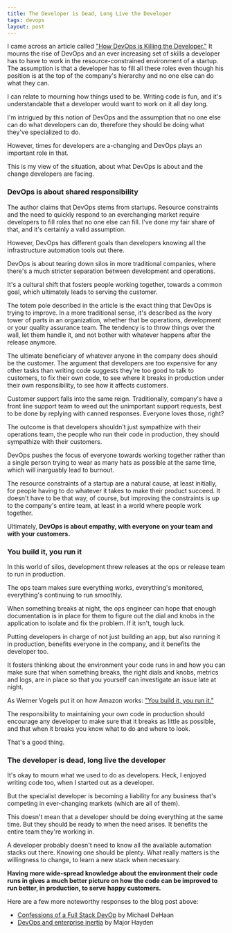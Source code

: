 ```yaml
---
title: The Developer is Dead, Long Live the Developer
tags: devops
layout: post
---
```

I came across an article called ["How DevOps is Killing the Developer."](http://jeffknupp.com/blog/2014/04/15/how-devops-is-killing-the-developer/) It mourns the rise of DevOps and an ever increasing set of skills a developer has to have to work in the resource-constrained environment of a startup. The assumption is that a developer has to fill all these roles even though his position is at the top of the company's hierarchy and no one else can do what they can.

I can relate to mourning how things used to be. Writing code is fun, and it's understandable that a developer would want to work on it all day long.

I'm intrigued by this notion of DevOps and the assumption that no one else can do what developers can do, therefore they should be doing what they've specialized to do.

However, times for developers are a-changing and DevOps plays an important role in that.

This is my view of the situation, about what DevOps is about and the change developers are facing.

### DevOps is about shared responsibility

The author claims that DevOps stems from startups. Resource constraints and the need to quickly respond to an everchanging market require developers to fill roles that no one else can fill. I've done my fair share of that, and it's certainly a valid assumption.

However, DevOps has different goals than developers knowing all the infrastructure automation tools out there.

DevOps is about tearing down silos in more traditional companies, where there's a much stricter separation between development and operations.

It's a cultural shift that fosters people working together, towards a common goal, which ultimately leads to serving the customer.

The totem pole described in the article is the exact thing that DevOps is trying to improve. In a more traditional sense, it's described as the ivory tower of parts in an organization, whether that be operations, development or your quality assurance team. The tendency is to throw things over the wall, let them handle it, and not bother with whatever happens after the release anymore.

The ultimate beneficiary of whatever anyone in the company does should be the customer. The argument that developers are too expensive for any other tasks than writing code suggests they're too good to talk to customers, to fix their own code, to see where it breaks in production under their own responsibility, to see how it affects customers.

Customer support falls into the same reign. Traditionally, company's have a front line support team to weed out the unimportant support requests, best to be done by replying with canned responses. Everyone loves those, right?

The outcome is that developers shouldn't just sympathize with their operations team, the people who run their code in production, they should sympathize with their customers.

DevOps pushes the focus of everyone towards working together rather than a single person trying to wear as many hats as possible at the same time, which will inarguably lead to burnout.

The resource constraints of a startup are a natural cause, at least initially, for people having to do whatever it takes to make their product succeed. It doesn't have to be that way, of course, but improving the constraints is up to the company's entire team, at least in a world where people work together.

Ultimately, **DevOps is about empathy, with everyone on your team and with your customers.**

### You build it, you run it

In this world of silos, development threw releases at the ops or release team to run in production.

The ops team makes sure everything works, everything's monitored, everything's continuing to run smoothly.

When something breaks at night, the ops engineer can hope that enough documentation is in place for them to figure out the dial and knobs in the application to isolate and fix the problem. If it isn't, tough luck.

Putting developers in charge of not just building an app, but also running it in production, benefits everyone in the company, and it benefits the developer too.

It fosters thinking about the environment your code runs in and how you can make sure that when something breaks, the right dials and knobs, metrics and logs, are in place so that you yourself can investigate an issue late at night.

As Werner Vogels put it on how Amazon works: ["You build it, you run it."](https://queue.acm.org/detail.cfm?id=1142065)

The responsibility to maintaining your own code in production should encourage any developer to make sure that it breaks as little as possible, and that when it breaks you know what to do and where to look.

That's a good thing.

### The developer is dead, long live the developer

It's okay to mourn what we used to do as developers. Heck, I enjoyed writing code too, when I started out as a developer.

But the specialist developer is becoming a liability for any business that's competing in ever-changing markets (which are all of them).

This doesn't mean that a developer should be doing everything at the same time. But they should be ready to when the need arises. It benefits the entire team they're working in.

A developer probably doesn't need to know all the available automation stacks out there. Knowing one should be plenty. What really matters is the willingness to change, to learn a new stack when necessary.

**Having more wide-spread knowledge about the environment their code runs in gives a much better picture on how the code can be improved to run better, in production, to serve happy customers.**

Here are a few more noteworthy responses to the blog post above:

* [Confessions of a Full Stack DevOp](http://www.ansible.com/blog/confessions-of-a-full-stack-devop) by Michael DeHaan
* [DevOps and enterprise inertia](http://major.io/2014/04/17/devops-and-enterprise-inertia/) by Major Hayden
